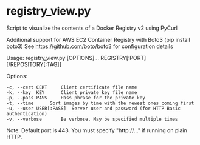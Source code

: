 # registry_view.py
Script to visualize the contents of a Docker Registry v2 using PyCurl

Additional support for AWS EC2 Container Registry with Boto3 (pip install boto3)
See https://github.com/boto/boto3 for configuration details

Usage: registry_view.py [OPTIONS]... REGISTRY[:PORT][/REPOSITORY[:TAG]]

Options:

	-c, --cert CERT		Client certificate file name
	-k, --key  KEY		Client private key file name
	-p, --pass PASS		Pass phrase for the private key
	-t, --time 		Sort images by time with the newest ones coming first
	-u, --user USER[:PASS]	Server user and password (for HTTP Basic authentication)
	-v, --verbose		Be verbose. May be specified multiple times

Note: Default port is 443. You must specify "http://..." if running on plain HTTP.
